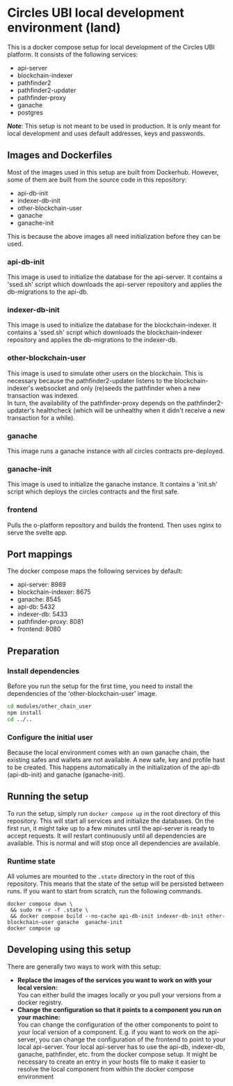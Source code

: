 # Circles UBI local development environment (land)
This is a docker compose setup for local development of the Circles UBI platform. It consists of the following services:
* api-server
* blockchain-indexer
* pathfinder2
* pathfinder2-updater
* pathfinder-proxy
* ganache
* postgres

__*Note*__: This setup is not meant to be used in production. 
            It is only meant for local development and uses default addresses, keys and passwords.

## Images and Dockerfiles
Most of the images used in this setup are built from Dockerhub. However, some of them are built from the source code in this repository: 
* api-db-init
* indexer-db-init
* other-blockchain-user
* ganache
* ganache-init

This is because the above images all need initialization before they can be used. 

### api-db-init
This image is used to initialize the database for the api-server. It contains a 'ssed.sh' script which downloads the 
api-server repository and applies the db-migrations to the api-db.

### indexer-db-init
This image is used to initialize the database for the blockchain-indexer. It contains a 'ssed.sh' script which 
downloads the blockchain-indexer repository and applies the db-migrations to the indexer-db.

### other-blockchain-user
This image is used to simulate other users on the blockchain. This is necessary because the pathfinder2-updater listens 
to the blockchain-indexer's websocket and only (re)seeds the pathfinder when a new transaction was indexed.  
In turn, the availability of the pathfinder-proxy depends on the pathfinder2-updater's healthcheck (which will be unhealthy
when it didn't receive a new transaction for a while).

### ganache
This image runs a ganache instance with all circles contracts pre-deployed.

### ganache-init
This image is used to initialize the ganache instance. It contains a 'init.sh' script which deploys the circles contracts
and the first safe.

### frontend
Pulls the o-platform repository and builds the frontend. Then uses nginx to serve the svelte app.

## Port mappings
The docker compose maps the following services by default:
* api-server: 8989
* blockchain-indexer: 8675
* ganache: 8545
* api-db: 5432
* indexer-db: 5433
* pathfinder-proxy: 8081
* frontend: 8080

## Preparation
### Install dependencies
Before you run the setup for the first time, you need to install the dependencies of the 'other-blockchain-user' image.
```bash
cd modules/other_chain_user
npm install
cd ../..
```

### Configure the initial user
Because the local environment comes with an own ganache chain, the existing safes and wallets are not available.
A new safe, key and profile hast to be created. This happens automatically in the initialization of the api-db (api-db-init) and ganache (ganache-init).  



## Running the setup
To run the setup, simply run `docker compose up` in the root directory of this repository. This will start all services and
initialize the databases. On the first run, it might take up to a few minutes until the api-server is ready to accept requests.
It will restart continuously until all dependencies are available. This is normal and will stop once all dependencies are available.

### Runtime state
All volumes are mounted to the `.state` directory in the root of this repository. This means that the state of the setup
will be persisted between runs. If you want to start from scratch, run the following commands.
```
docker compose down \
 && sudo rm -r -f .state \
 && docker compose build --no-cache api-db-init indexer-db-init other-blockchain-user ganache  ganache-init
docker compose up
```

## Developing using this setup
There are generally two ways to work with this setup:
* **Replace the images of the services you want to work on with your local version:**  
  You can either build the images locally or you pull your versions from a docker registry.
* **Change the configuration so that it points to a component you run on your machine:**  
  You can change the configuration of the other components to point to your local version of a component.
  E.g. if you want to work on the api-server, you can change the configuration of the frontend to point to your local 
  api-server. Your local api-server has to use the api-db, indexer-db, ganache, pathfinder, etc. from the docker compose setup.
  It might be necessary to create an entry in your hosts file to make it easier to resolve the local component from within
  the docker compose environment
